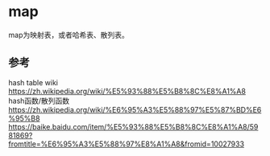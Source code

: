 # map

map为映射表，或者哈希表、散列表。

## 参考
hash table wiki https://zh.wikipedia.org/wiki/%E5%93%88%E5%B8%8C%E8%A1%A8
hash函数/散列函数 https://zh.wikipedia.org/wiki/%E6%95%A3%E5%88%97%E5%87%BD%E6%95%B8
https://baike.baidu.com/item/%E5%93%88%E5%B8%8C%E8%A1%A8/5981869?fromtitle=%E6%95%A3%E5%88%97%E8%A1%A8&fromid=10027933